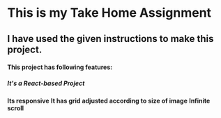 # This is my Take Home Assignment

## I have used the given instructions to make this project.

#### This project has following features:

##### **It's a React-based Project**
**Its responsive**
**It has grid adjusted according to size of image**
**Infinite scroll**